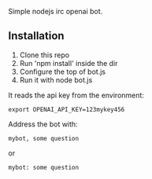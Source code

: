 Simple nodejs irc openai bot.

## Installation

1) Clone this repo
2) Run 'npm install' inside the dir
3) Configure the top of bot.js
3) Run it with node bot.js

It reads the api key from the environment:

`export OPENAI_API_KEY=123mykey456`

Address the bot with:

`mybot, some question`

or 

`mybot: some question`
